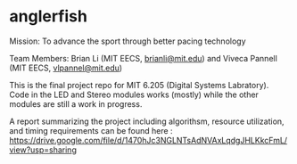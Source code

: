 # anglerfish
Mission: To advance the sport through better pacing technology


Team Members: Brian Li (MIT EECS, brianli@mit.edu) and Viveca Pannell (MIT EECS, vlpannel@mit.edu)

This is the final project repo for MIT 6.205 (Digital Systems Labratory). Code in the LED and Stereo modules works (mostly) while the other modules are still a work in progress.


A report summarizing the project including algorithsm, resource utilization, and timing requirements can be found here : https://drive.google.com/file/d/1470hJc3NGLNTsAdNVAxLqdgJHLKkcFmL/view?usp=sharing

